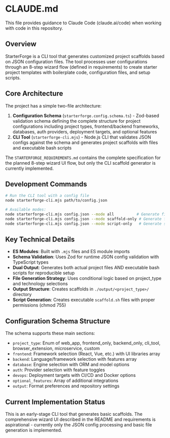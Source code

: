 # CLAUDE.md

This file provides guidance to Claude Code (claude.ai/code) when working with code in this repository.

## Overview

StarterForge is a CLI tool that generates customized project scaffolds based on JSON configuration files. The tool processes user configurations through an 8-step wizard flow (defined in requirements) to create starter project templates with boilerplate code, configuration files, and setup scripts.

## Core Architecture

The project has a simple two-file architecture:

1. **Configuration Schema** (`starterforge.config.schema.ts`) - Zod-based validation schema defining the complete structure for project configurations including project types, frontend/backend frameworks, databases, auth providers, deployment targets, and optional features
2. **CLI Tool** (`starterforge-cli.mjs`) - Node.js CLI that validates JSON configs against the schema and generates project scaffolds with files and executable bash scripts

The `STARTERFORGE_REQUIREMENTS.md` contains the complete specification for the planned 8-step wizard UI flow, but only the CLI scaffold generator is currently implemented.

## Development Commands

```bash
# Run the CLI tool with a config file
node starterforge-cli.mjs path/to/config.json

# Available modes:
node starterforge-cli.mjs config.json --mode all          # Generate files + script (default)
node starterforge-cli.mjs config.json --mode scaffold-only # Generate files only
node starterforge-cli.mjs config.json --mode script-only   # Generate script only
```

## Key Technical Details

- **ES Modules**: Built with `.mjs` files and ES module imports
- **Schema Validation**: Uses Zod for runtime JSON config validation with TypeScript types
- **Dual Output**: Generates both actual project files AND executable bash scripts for reproducible setup
- **File Generation Strategy**: Uses conditional logic based on project_type and technology selections
- **Output Structure**: Creates scaffolds in `./output/<project_type>/` directory
- **Script Generation**: Creates executable `scaffold.sh` files with proper permissions (chmod 755)

## Configuration Schema Structure

The schema supports these main sections:
- `project_type`: Enum of web_app, frontend_only, backend_only, cli_tool, browser_extension, microservice, custom
- `frontend`: Framework selection (React, Vue, etc.) with UI libraries array
- `backend`: Language/framework selection with features array
- `database`: Engine selection with ORM and model options
- `auth`: Provider selection with feature toggles
- `devops`: Deployment targets with CI/CD and Docker options
- `optional_features`: Array of additional integrations
- `output`: Format preferences and repository settings

## Current Implementation Status

This is an early-stage CLI tool that generates basic scaffolds. The comprehensive wizard UI described in the README and requirements is aspirational - currently only the JSON config processing and basic file generation is implemented.